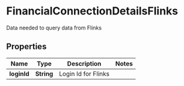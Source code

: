 

# FinancialConnectionDetailsFlinks

Data needed to query data from Flinks

## Properties

| Name | Type | Description | Notes |
|------------ | ------------- | ------------- | -------------|
|**loginId** | **String** | Login Id for Flinks |  |



